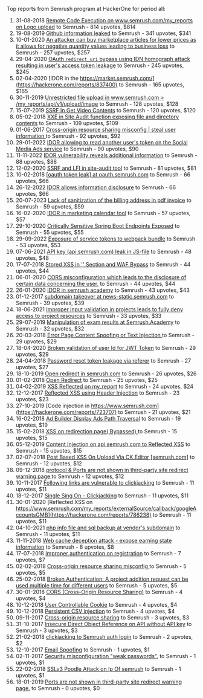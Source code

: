 Top reports from Semrush program at HackerOne for period all:

1. 31-08-2018 [Remote Code Execution on www.semrush.com/my_reports on Logo upload](https://hackerone.com/reports/403417) to Semrush - 814 upvotes, $814
2. 19-08-2019 [Github information leaked](https://hackerone.com/reports/676212) to Semrush - 341 upvotes, $341
3. 10-01-2020 [An attacker can buy marketplace articles for lower prices as it allows for negative quantity values leading to business loss](https://hackerone.com/reports/771694) to Semrush - 257 upvotes, $257
4. 29-04-2020 [OAuth `redirect_uri` bypass using IDN homograph attack resulting in user's access token leakage](https://hackerone.com/reports/861940) to Semrush - 245 upvotes, $245
5. 02-04-2020 [IDOR in the https://market.semrush.com/](https://hackerone.com/reports/837400) to Semrush - 165 upvotes, $165
6. 30-11-2019 [Unrestricted file upload in www.semrush.com \> /my_reports/api/v1/upload/image](https://hackerone.com/reports/748903) to Semrush - 128 upvotes, $128
7. 15-07-2019 [SSRF In Get Video Contents](https://hackerone.com/reports/643622) to Semrush - 120 upvotes, $120
8. 05-02-2018 [XXE in Site Audit function exposing file and directory contents](https://hackerone.com/reports/312543) to Semrush - 109 upvotes, $109
9. 01-06-2017 [Cross-origin resource sharing misconfig | steal user information ](https://hackerone.com/reports/235200) to Semrush - 92 upvotes, $92
10. 29-01-2022 [IDOR allowing to read another user's token on the Social Media Ads service](https://hackerone.com/reports/1464168) to Semrush - 90 upvotes, $90
11. 11-11-2022 [IDOR vulnerability reveals additional information](https://hackerone.com/reports/1770858) to Semrush - 88 upvotes, $88
12. 12-02-2020 [SSRF and LFI in site-audit tool](https://hackerone.com/reports/794099) to Semrush - 81 upvotes, $81
13. 10-02-2018 [[oauth token leak] at oauth.semrush.com](https://hackerone.com/reports/314814) to Semrush - 66 upvotes, $66
14. 26-12-2022 [IDOR allows information disclosure](https://hackerone.com/reports/1816900) to Semrush - 66 upvotes, $66
15. 20-07-2023 [Lack of sanitization of the billing address in pdf invoice](https://hackerone.com/reports/2077985) to Semrush - 59 upvotes, $59
16. 16-02-2020 [IDOR in marketing calendar tool](https://hackerone.com/reports/797685) to Semrush - 57 upvotes, $57
17. 29-10-2020 [Critically Sensitive Spring Boot Endpoints Exposed](https://hackerone.com/reports/1022048) to Semrush - 55 upvotes, $55
18. 29-09-2022 [Exposure of service tokens to webpack bundle](https://hackerone.com/reports/1717210) to Semrush - 53 upvotes, $53
19. 07-06-2021 [API key (api.semrush.com) leak in JS-file](https://hackerone.com/reports/1218754) to Semrush - 48 upvotes, $48
20. 17-07-2018 [Stored XSS in '' Section and WAF Bypass](https://hackerone.com/reports/382625) to Semrush - 44 upvotes, $44
21. 06-01-2020 [CORS misconfiguration which leads to the disclosure of certain data concerning the user.](https://hackerone.com/reports/769058) to Semrush - 44 upvotes, $44
22. 26-01-2020 [IDOR in semrush academy](https://hackerone.com/reports/783708) to Semrush - 43 upvotes, $43
23. 01-12-2017 [subdomain takeover at news-static.semrush.com](https://hackerone.com/reports/294201) to Semrush - 39 upvotes, $39
24. 18-06-2021 [Improper input validation in projects leads to fully deny access to project resources](https://hackerone.com/reports/1237700) to Semrush - 33 upvotes, $33
25. 29-07-2019 [Manipulation of exam results at Semrush.Academy](https://hackerone.com/reports/662583) to Semrush - 32 upvotes, $32
26. 20-03-2018 [Error Page Content Spoofing or Text Injection ](https://hackerone.com/reports/327671) to Semrush - 29 upvotes, $29
27. 18-04-2020 [Broken validation of user Id for JWT Token](https://hackerone.com/reports/853145) to Semrush - 29 upvotes, $29
28. 24-04-2018 [Password reset token leakage via referer](https://hackerone.com/reports/342693) to Semrush - 27 upvotes, $27
29. 18-10-2019 [Open redirect in semrush.com](https://hackerone.com/reports/716976) to Semrush - 26 upvotes, $26
30. 01-02-2018 [Open Redirect](https://hackerone.com/reports/311330) to Semrush - 25 upvotes, $25
31. 04-02-2019 [XSS Reflected on my_report](https://hackerone.com/reports/491023) to Semrush - 24 upvotes, $24
32. 12-12-2017 [Reflected XSS using Header Injection](https://hackerone.com/reports/297203) to Semrush - 23 upvotes, $23
33. 27-10-2019 [Code injection in https://www.semrush.com](https://hackerone.com/reports/723707) to Semrush - 21 upvotes, $21
34. 16-02-2018 [Ad Builder Display Ads Path Traversal](https://hackerone.com/reports/316713) to Semrush - 19 upvotes, $19
35. 15-02-2018 [XSS on redirection page( Bypassed) ](https://hackerone.com/reports/316319) to Semrush - 15 upvotes, $15
36. 05-12-2019 [Content Injection on api.semrush.com to Reflected XSS](https://hackerone.com/reports/752042) to Semrush - 15 upvotes, $15
37. 02-07-2018 [Post Based XSS On Upload Via CK Editor [semrush.com]](https://hackerone.com/reports/375352) to Semrush - 12 upvotes, $12
38. 09-12-2018 [protocol & Ports are not shown in third-party site redirect warning page ](https://hackerone.com/reports/459286) to Semrush - 12 upvotes, $12
39. 10-11-2017 [Following links are vulnerable to clickjacking](https://hackerone.com/reports/289246) to Semrush - 11 upvotes, $11
40. 18-12-2017 [Single Sing On - Clickjacking](https://hackerone.com/reports/299009) to Semrush - 11 upvotes, $11
41. 30-01-2020 [Reflected XSS on https://www.semrush.com/my_reports/externalSource/callback/googleAccountsGMB](https://hackerone.com/reports/786238) to Semrush - 11 upvotes, $11
42. 04-10-2021 [php info file and sql backup at vendor's subdomain](https://hackerone.com/reports/1358249) to Semrush - 11 upvotes, $11
43. 11-11-2018 [Web cache deception attack - expose earning state information](https://hackerone.com/reports/439021) to Semrush - 8 upvotes, $8
44. 17-07-2018 [Improper authentication on registration](https://hackerone.com/reports/382667) to Semrush - 7 upvotes, $7
45. 02-02-2018 [Cross-origin resource sharing misconfig ](https://hackerone.com/reports/311805) to Semrush - 5 upvotes, $5
46. 25-02-2018 [Broken Authentication: A project addition request can be used multiple time for different users](https://hackerone.com/reports/319480) to Semrush - 5 upvotes, $5
47. 30-01-2018 [ CORS (Cross-Origin Resource Sharing)](https://hackerone.com/reports/310579) to Semrush - 4 upvotes, $4
48. 10-12-2018 [User Controllable Cookie](https://hackerone.com/reports/459502) to Semrush - 4 upvotes, $4
49. 10-12-2018 [Persistent CSV injection](https://hackerone.com/reports/459532) to Semrush - 4 upvotes, $4
50. 09-11-2017 [Cross-origin resource sharing](https://hackerone.com/reports/288912) to Semrush - 3 upvotes, $3
51. 31-10-2017 [Insecure Direct Object Reference on API without API key](https://hackerone.com/reports/284963) to Semrush - 3 upvotes, $3
52. 21-02-2018 [clickjacking to Semrush auth login](https://hackerone.com/reports/318295) to Semrush - 2 upvotes, $2
53. 12-10-2017 [Email Spoofing](https://hackerone.com/reports/276614) to Semrush - 1 upvotes, $1
54. 02-11-2017 [Security misconfiguration "weak passwords".](https://hackerone.com/reports/285482) to Semrush - 1 upvotes, $1
55. 22-02-2018 [SSLv3 Poodle Attack on Ip Of semrush](https://hackerone.com/reports/318594) to Semrush - 1 upvotes, $1
56. 18-01-2019 [Ports are not shown in third-party site redirect warning page.](https://hackerone.com/reports/482170) to Semrush - 0 upvotes, $0
